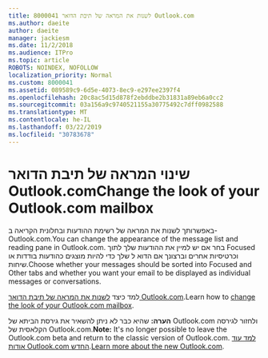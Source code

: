 ```yaml
---
title: 8000041 לשנות את המראה של תיבת הדואר Outlook.com
ms.author: daeite
author: daeite
manager: jackiesm
ms.date: 11/2/2018
ms.audience: ITPro
ms.topic: article
ROBOTS: NOINDEX, NOFOLLOW
localization_priority: Normal
ms.custom: 8000041
ms.assetid: 089589c9-6d5e-4073-8ec9-e297ee2397f4
ms.openlocfilehash: 20c8ac5d15d878f2ebddbe2b31831a89eb6a0cc2
ms.sourcegitcommit: 03a156a9c9740521155a30775492c7dff0982588
ms.translationtype: MT
ms.contentlocale: he-IL
ms.lasthandoff: 03/22/2019
ms.locfileid: "30783678"
---
```

# <a name="change-the-look-of-your-outlookcom-mailbox"></a><span data-ttu-id="e088d-102">שינוי המראה של תיבת הדואר Outlook.com</span><span class="sxs-lookup"><span data-stu-id="e088d-102">Change the look of your Outlook.com mailbox</span></span>

<span data-ttu-id="e088d-103">באפשרותך לשנות את המראה של רשימת ההודעות ובחלונית הקריאה ב- Outlook.com.</span><span class="sxs-lookup"><span data-stu-id="e088d-103">You can change the appearance of the message list and reading pane in Outlook.com.</span></span> <span data-ttu-id="e088d-104">בחר אם יש למיין את ההודעות שלך לתוך Focused וכרטיסיות אחרים וברצונך אם הדוא ל שלך כדי להיות מוצגים כהודעות בודדות או שיחות.</span><span class="sxs-lookup"><span data-stu-id="e088d-104">Choose whether your messages should be sorted into Focused and Other tabs and whether you want your email to be displayed as individual messages or conversations.</span></span>
  
<span data-ttu-id="e088d-105">למד כיצד [לשנות את המראה של תיבת הדואר Outlook.com](https://go.microsoft.com/fwlink/p/?linkid=2001401&amp;clcid=0x409).</span><span class="sxs-lookup"><span data-stu-id="e088d-105">Learn how to [change the look of your Outlook.com mailbox](https://go.microsoft.com/fwlink/p/?linkid=2001401&amp;clcid=0x409).</span></span>
  
 <span data-ttu-id="e088d-106">**הערה:** שהיא כבר לא ניתן להשאיר את גירסת הביתא של Outlook.com ולחזור לגירסה הקלאסית של Outlook.com.</span><span class="sxs-lookup"><span data-stu-id="e088d-106">**Note:** It's no longer possible to leave the Outlook.com beta and return to the classic version of Outlook.com.</span></span> <span data-ttu-id="e088d-107">[למד עוד אודות Outlook.com החדש](https://go.microsoft.com/fwlink/p/?linkid=874356).</span><span class="sxs-lookup"><span data-stu-id="e088d-107">[Learn more about the new Outlook.com](https://go.microsoft.com/fwlink/p/?linkid=874356).</span></span>
  

